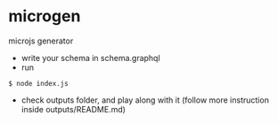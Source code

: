 # microgen
microjs generator

- write your schema in schema.graphql
- run 
```
$ node index.js
```
- check outputs folder, and play along with it (follow more instruction inside outputs/README.md)
